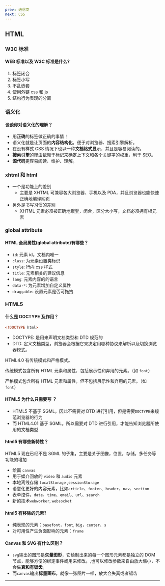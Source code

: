 ```yaml
---
prev: 通信类
next: CSS
---
```


## HTML

### W3C 标准

<a name="3bb71186"></a>

#### WEB 标准以及 W3C 标准是什么?

1. 标签闭合
1. 标签小写
1. 不乱嵌套
1. 使用外链 css 和 js
1. 结构行为表现的分离

<a name="80b2466e"></a>

### 语义化

<a name="26fc5869"></a>

#### 谈谈你对语义化的理解？

- 用**正确**的标签做正确的事情！
- 语义化就是让页面的**内容结构化**，便于对浏览器、搜索引擎解析。
- 在没有样式 CSS 情况下也以一种**文档格式显**示，并且是容易阅读的。
- **搜索引擎**的爬虫依赖于标记来确定上下文和各个关键字的权重，利于 SEO。
- **源代码**更容易阅读、维护、理解。

<a name="4068b765"></a>

### xhtml 和 html

- 一个是功能上的差别
  - 主要是 XHTML 可兼容各大浏览器、手机以及 PDA，并且浏览器也能快速正确地编译网页
- 另外是书写习惯的差别
  - XHTML 元素必须被正确地嵌套，闭合，区分大小写，文档必须拥有根元素

<a name="8155c6ca"></a>

### global attribute

<a name="37f4292f"></a>

#### HTML 全局属性(global attribute)有哪些？

- `id`: 元素 id，文档内唯一
- `class`: 为元素设置类标识
- `style`: 行内 css 样式
- `title`: 元素相关的建议信息
- `lang`: 元素内容的的语言
- `data-*`: 为元素增加自定义属性
- `draggable`: 设置元素是否可拖拽

<a name="HTML5"></a>

### HTML5

<a name="16633cf9"></a>

#### 什么是 DOCTYPE 及作用？

```html
<!DOCTYPE html>
```

- DOCTYPE: 是用来声明文档类型和 DTD 规范的
- DTD: 定义文档类型，浏览器会根据它来决定用哪种协议来解析以及切换浏览器模式。

HTML4.0 有传统模式和严格模式。

传统模式包含所有 HTML 元素和属性，包括展示性和弃用的元素。（如 `font`）

严格模式包含所有 HTML 元素和属性，但不包括展示性和弃用的元素。（如 `font`）

<a name="7ca63f84"></a>

#### HTML5 为什么只需要写 <!DOCTYPE html>？

- HTML5 不基于 SGML，因此不需要对 DTD 进行引用，但是需要`DOCTYPE`来规范浏览器的行为
- 而 HTML4.01 基于 SGML，所以需要对 DTD 进行引用，才能告知浏览器所使用的文档类型

<a name="a91b3f12"></a>

#### html5 有哪些新特性？

HTML5 现在已经不是 SGML 的子集，主要是关于图像，位置，存储，多任务等功能的增加

- 绘画 `canvas`
- 用于媒介回放的 `video` 和 `audio` 元素
- 本地离线存储 `localStorage` ,`sessionStorage`
- 语意化更好的内容元素，比如`article`、`footer`、`header`、`nav`、`section`
- 表单控件，`date`、`time`、`email`、`url`、`search`
- 新的技术`webworker`, `websocket`

<a name="031fc2e9"></a>

#### html5 有移除的元素?

- 纯表现的元素：`basefont`，`font`, `big`，`center`，`s`
- 对可用性产生负面影响的元素：`frame`

<a name="200fd42f"></a>

#### Canvas 和 SVG 有什么区别？

- `svg`输出的图形是**矢量图形**，它绘制出来的每一个图形元素都是独立的 DOM 节点，能够方便的绑定事件或用来修改。,也可以修改参数来自由放大缩小，不会**失真和有锯齿**。
- 而`canvas`输出**标量画布**，就像一张图片一样，放大会失真或者锯齿

---
